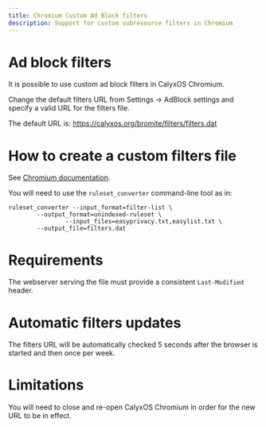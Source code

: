 ```yaml
---
title: Chromium Custom Ad Block filters
description: Support for custom subresource filters in Chromium
---
```


# Ad block filters

It is possible to use custom ad block filters in CalyxOS Chromium.

Change the default filters URL from Settings -> AdBlock settings and specify a valid URL for the filters file.

The default URL is: <https://calyxos.org/bromite/filters/filters.dat>

# How to create a custom filters file

See [Chromium documentation](https://github.com/chromium/chromium/blob/master/components/subresource_filter/FILTER_LIST_GENERATION.md).

You will need to use the `ruleset_converter` command-line tool as in:
```
ruleset_converter --input_format=filter-list \
		--output_format=unindexed-ruleset \
                --input_files=easyprivacy.txt,easylist.txt \
		--output_file=filters.dat
```

# Requirements

The webserver serving the file must provide a consistent `Last-Modified` header.

# Automatic filters updates

The filters URL will be automatically checked 5 seconds after the browser is started and then once per week.

# Limitations

You will need to close and re-open CalyxOS Chromium in order for the new URL to be in effect.
